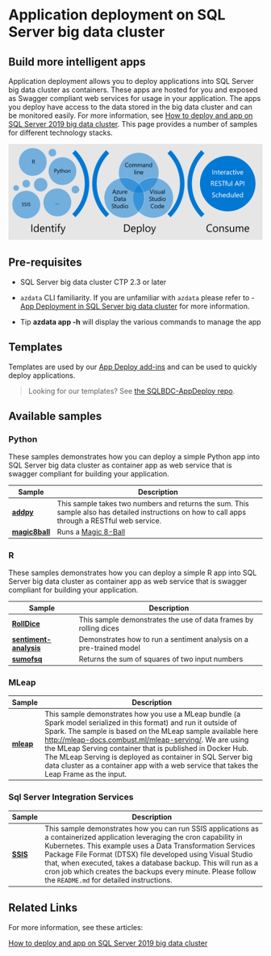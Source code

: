 # Application deployment on SQL Server big data cluster

## Build more intelligent apps
Application deployment allows you to deploy applications into SQL Server big data cluster as containers. These apps are hosted for you and exposed as Swagger compliant web services for usage in your application. The apps you deploy have access to the data stored in the big data cluster and can be monitored easily. For more information, see [How to deploy and app on SQL Server 2019 big data cluster](https://docs.microsoft.com/en-us/sql/big-data-cluster/big-data-cluster-create-apps). This page provides a number of samples for different technology stacks.

![Appdeploy](Appdeploy.PNG)

## Pre-requisites
* SQL Server big data cluster CTP 2.3 or later
* `azdata` CLI familiarity. If you are unfamiliar with `azdata` please refer to - [App Deployment in SQL Server big data cluster](https://docs.microsoft.com/en-us/sql/big-data-cluster/big-data-cluster-create-apps) for more information.

* Tip
**azdata app -h** will display the various commands to manage the app

## Templates
Templates are used by our [App Deploy add-ins](https://docs.microsoft.com/en-us/sql/big-data-cluster/app-deployment-extension) and can be used to quickly deploy applications.
> Looking for our templates? See [the SQLBDC-AppDeploy repo](https://github.com/Microsoft/SQLBDC-AppDeploy).

## Available samples
### Python
These samples demonstrates how you can deploy a simple Python app into SQL Server big data cluster as container app as web service that is swagger compliant for building your application.

|Sample|Description|
|-|-|
|__[addpy](addpy/)__|This sample takes two numbers and returns the sum. This sample also has detailed instructions on how to call apps through a RESTful web service.|
|__[magic8ball](magic8ball/)__|Runs a [Magic 8-Ball](https://en.wikipedia.org/wiki/Magic_8-Ball)|

### R
These samples demonstrates how you can deploy a simple R app into SQL Server big data cluster as container app as web service that is swagger compliant for building your application.

|Sample|Description|
|-|-|
|__[RollDice](RollDice/)__|This sample demonstrates the use of data frames by rolling dices|
|__[sentiment-analysis](sentiment-analysis)__|Demonstrates how to run a sentiment analysis on a pre-trained model|
|__[sumofsq](sumofsq/)__|Returns the sum of squares of two input numbers|


### MLeap

|Sample|Description|
|-|-|
|__[mleap](mleap/)__|This sample demonstrates how you use a MLeap bundle (a Spark model serialized in this format) and run it outside of Spark. The sample is based on the MLeap sample available here http://mleap-docs.combust.ml/mleap-serving/. We are using the MLeap Serving container that is published in Docker Hub. The MLeap Serving is deployed as container in SQL Server big data cluster as a container app with a web service that takes the Leap Frame as the input.|


### Sql Server Integration Services

|Sample|Description|
|-|-|
|__[SSIS](SSIS/)__|This sample demonstrates how you can run SSIS applications as a containerized application leveraging the cron capability in Kubernetes. This example uses a Data Transformation Services Package File Format (DTSX) file developed using Visual Studio that, when executed, takes a database backup. This will run as a cron job which creates the backups every minute. Please follow the `README.md` for detailed instructions.|

<a name=related-links></a>

## Related Links
For more information, see these articles:

[How to deploy and app on SQL Server 2019 big data cluster](https://docs.microsoft.com/en-us/sql/big-data-cluster/big-data-cluster-create-apps)